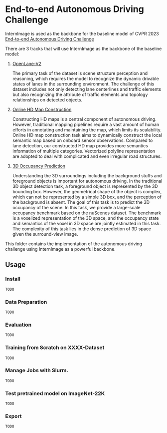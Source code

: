 # End-to-end Autonomous Driving Challenge

InternImage is used as the backbone for the baseline model of CVPR 2023 [End-to-end Autonomous Driving Challenge](https://opendrivelab.com/AD23Challenge.html)

There are 3 tracks that will use InternImage as the backbone of the baseline model:

1. [OpenLane-V2](https://github.com/OpenDriveLab/OpenLane-V2)

    The primary task of the dataset is scene structure perception and reasoning, which requires the model to recognize the dynamic drivable states of lanes in the surrounding environment. The challenge of this dataset includes not only detecting lane centerlines and traffic elements but also recognizing the attribute of traffic elements and topology relationships on detected objects. 

2. [Online HD Map Construction](https://github.com/Tsinghua-MARS-Lab/Online-HD-Map-Construction-CVPR2023)

    Constructing HD maps is a central component of autonomous driving. However, traditional mapping pipelines require a vast amount of human efforts in annotating and maintaining the map, which limits its scalability. Online HD map construction task aims to dynamically construct the local semantic map based on onboard sensor observations. Compared to lane detection, our constructed HD map provides more semantics information of multiple categories. Vectorized polyline representation are adopted to deal with complicated and even irregular road structures.

3. [3D Occupancy Prediction](https://github.com/CVPR2023-3D-Occupancy-Prediction/CVPR2023-3D-Occupancy-Prediction)

    Understanding the 3D surroundings including the background stuffs and foreground objects is important for autonomous driving. In the traditional 3D object detection task, a foreground object is represented by the 3D bounding box. However, the geometrical shape of the object is complex, which can not be represented by a simple 3D box, and the perception of the background is absent. The goal of this task is to predict the 3D occupancy of the scene. In this task, we provide a large-scale occupancy benchmark based on the nuScenes dataset. The benchmark is a voxelized representation of the 3D space, and the occupancy state and semantics of the voxel in 3D space are jointly estimated in this task. The complexity of this task lies in the dense prediction of 3D space given the surround-view image.

This folder contains the implementation of the autonomous driving challenge using InternImage as a powerful backbone.

## Usage

### Install

```
TODO
```

### Data Preparation

```
TODO
```

### Evaluation

```
TODO
```

### Training from Scratch on XXXX-Dataset

```
TODO
```

### Manage Jobs with Slurm.

```
TODO
```

### Test pretrained model on ImageNet-22K

```
TODO
```

### Export

```
TODO
```
